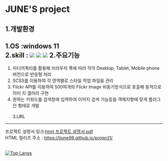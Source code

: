 # JUNE'S project


1.개발환경
-------------------------------------
1.OS :windows 11<br/>
2.skill : 
  <img src="https://img.shields.io/badge/Html-EF2D5E?style=flat&logo=html&logoColor=white"/>
  <img src="https://img.shields.io/badge/Css-A9225C?style=flat&logo=css&logoColor=white"/>
  <img src="https://img.shields.io/badge/Javascript-FF9E0F?style=flat&logo=javascript&logoColor=white"/>
2.주요기능
-------------------------------------
1. 미디어쿼리를 활용해 브라우저 폭에 따라 각각 Desktop, Tablet, Mobile phone 버전으로 반응형 처리
2. SCSS를 이용하여 각 영역별로 스타일 작업 파일을 관리
3. Flickr API를 이용하여 500여개의 Flickr Image 비동기방식으로 호출해 동적으로 이미 지 갤러리 구현
4. 원하는 키워드를 검색창에 입력하여 이미지 검색 기능등을 객체지향에 맞게 플러그인 형태로 개발
<br/><br/>
3.URL
-------------------------------------
프로젝트 설명서 링크:[html 프로젝트 설명서.pdf](https://github.com/JJUNE96/project1/files/11088909/html.pdf)<br/>
HTML 릴리즈 주소 : https://jjune96.github.io/project1/
<br/><br/>


[![Top Langs](https://github-readme-stats.vercel.app/api/top-langs/?username=anuraghazra&layout=compact)](https://github.com/anuraghazra/github-readme-stats)<br/><br/>
